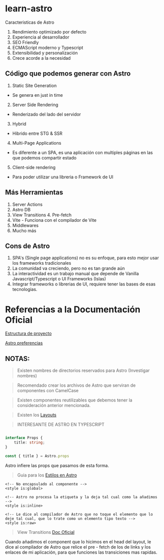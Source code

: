 # learn-astro

Caracteristicas de Astro

1. Rendimiento optimizado por defecto
2. Experiencia al desarrollador
3. SEO Friendly
4. ECMAScript moderno y Typescript
5. Extensibilidad y personalización
5. Crece acorde a la necesidad


## Código que podemos generar con Astro

1. Static Site Generation
- Se genera en just in time 
2. Server Side Rendering
- Renderizado del lado del servidor
3. Hybrid 
- Hibrido entre STG & SSR
4. Multi-Page Applications 
- Es diferente a un SPA, es una aplicación con multiples páginas en las que podemos compartir estado
5. Client-side rendering 
- Para poder utilizar una libreria o Framework de UI

## Más Herramientas
1. Server Actions
2. Astro DB
3. View Transitions
4. Pre-fetch
5. Vite - Funciona con el compilador de Vite
6. Middlewares
7. Mucho más


## Cons de Astro
1. SPA's (Single page applications) no es su enfoque, para esto mejor usar los frameworks tradicionales
2. La comunidad va creciendo, pero no es tan grande aún
3. La interactividad es un trabajo manual que depende de Vanilla Javascript/Typescript o UI Frameworks (Islas)
4. Integrar frameworks o librerias de UI, requiere tener las bases de esas tecnologias.

# Referencias a la Documentación Oficial

[Estructura de proyecto](https://docs.astro.build/es/basics/project-structure/)

[Astro preferencias](https://docs.astro.build/es/reference/cli-reference/#astro-preferences)


## NOTAS:

> Existen nombres de directorios reservados para Astro (Investigar nombres)

> Recomendado crear los archivos de Astro que serviran de componentes con CamelCase

> Existen componentes reutilizables que debemos tener la consideración anterior mencionada. 

> Existen los [Layouts](https://docs.astro.build/en/basics/layouts/)

> INTERESANTE DE ASTRO EN TYPESCRIPT
```Typescript

interface Props {
	title: string;
}

const { title } = Astro.props
```
Astro infiere las props que pasamos de esta forma.


> Guia para los [Estilos en Astro](https://docs.astro.build/en/guides/styling/)

```
<!-- No encapsulado al componente -->
<style is:global>

<!-- Astro no procesa la etiqueta y la deja tal cual como la añadimos -->
<style is:inline>

<!-- Le dice al compilador de Astro que no toque el elemento que lo deje tal cual, que lo trate como un elemento tipo texto -->
<style is:raw>
```

> View Transitions [Doc Oficial](https://docs.astro.build/en/guides/view-transitions/)

Cuando añadimos el component que lo hicimos en el head del layout, le dice al compilador de Astro que relice el pre - fetch de los de links y los enlaces de mi aplicación, para que funciones las transiciones mas rapidas.